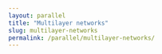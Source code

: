 ```yaml
---
layout: parallel
title: "Multilayer networks"
slug: multilayer-networks
permalink: /parallel/multilayer-networks/
---
```


